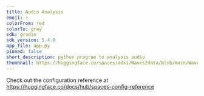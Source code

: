 ```yaml
---
title: Audio Analysis
emoji: ⚡
colorFrom: red
colorTo: gray
sdk: gradio
sdk_version: 5.4.0
app_file: app.py
pinned: false
short_description: python program to analysis audio
thumbnail: https://huggingface.co/spaces/adxi/Waves2data/blob/main/Wave2data.jpeg
---
```


Check out the configuration reference at https://huggingface.co/docs/hub/spaces-config-reference
